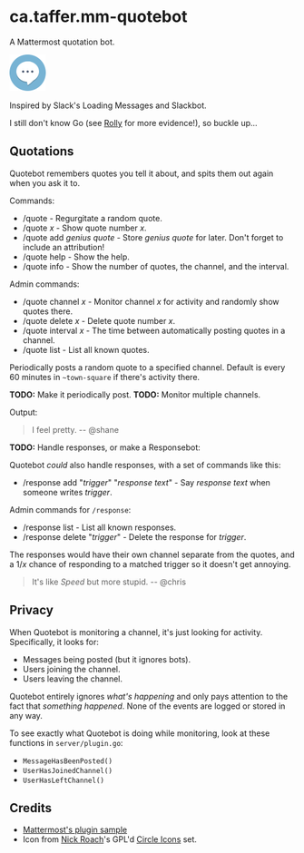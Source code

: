 # ca.taffer.mm-quotebot

A Mattermost quotation bot.

![Chat icon](if_chat_1055095.png)

Inspired by Slack's Loading Messages and Slackbot.

I still don't know Go (see [Rolly](https://github.com/Taffer/ca.taffer.mm-rolly)
for more evidence!), so buckle up...

## Quotations

Quotebot remembers quotes you tell it about, and spits them out again when you
ask it to.

Commands:

* /quote - Regurgitate a random quote.
* /quote *x* - Show quote number *x*.
* /quote add *genius quote* - Store *genius quote* for later. Don't forget to
  include an attribution!
* /quote help - Show the help.
* /quote info - Show the number of quotes, the channel, and the interval.

Admin commands:

* /quote channel *x* - Monitor channel *x* for activity and randomly
  show quotes there.
* /quote delete *x* - Delete quote number *x*.
* /quote interval *x* - The time between automatically posting quotes
  in a channel.
* /quote list - List all known quotes.

Periodically posts a random quote to a specified channel. Default is every 60
minutes in `~town-square` if there's activity there.

**TODO:** Make it periodically post.
**TODO:** Monitor multiple channels.

Output:

> I feel pretty. -- @shane

**TODO:** Handle responses, or make a Responsebot:

Quotebot _could_ also handle responses, with a set of commands like this:

* /response add "*trigger*" "*response text*" - Say *response text* when
  someone writes *trigger*.

Admin commands for `/response`:

* /response list - List all known responses.
* /response delete "*trigger*" - Delete the response for *trigger*.

The responses would have their own channel separate from the quotes, and a 1/*x*
chance of responding to a matched trigger so it doesn't get annoying.

> It's like _Speed_ but more stupid. -- @chris

## Privacy

When Quotebot is monitoring a channel, it's just looking for activity.
Specifically, it looks for:

* Messages being posted (but it ignores bots).
* Users joining the channel.
* Users leaving the channel.

Quotebot entirely ignores _what's happening_ and only pays attention to the
fact that _something happened_. None of the events are logged or stored in
any way.

To see exactly what Quotebot is doing while monitoring, look at these
functions in `server/plugin.go`:

* `MessageHasBeenPosted()`
* `UserHasJoinedChannel()`
* `UserHasLeftChannel()`

## Credits

* [Mattermost's plugin sample](https://github.com/mattermost/mattermost-plugin-sample)
* Icon from [Nick Roach](http://www.elegantthemes.com/)'s GPL'd
  [Circle Icons](https://www.iconfinder.com/iconsets/circle-icons-1) set.
